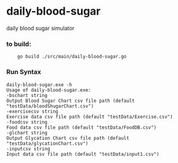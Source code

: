 # daily-blood-sugar
daily blood sugar simulator

### to build:
```
    go build ./src/main/daily-blood-sugar.go
```
### Run Syntax
```
daily-blood-sugar.exe -h
Usage of daily-blood-sugar.exe:
-bschart string
Output Blood Sugar Chart csv file path (default "testData/bloodShugarChart.csv")
-exercisecsv string
Exercise data csv file path (default "testData/Exercise.csv")
-foodcsv string
Food data csv file path (default "testData/FoodDB.csv")
-glchart string
Output Glycation Chart csv file path (default "testData/glycationChart.csv")
-inputcsv string
Input data csv file path (default "testData/input1.csv")

```